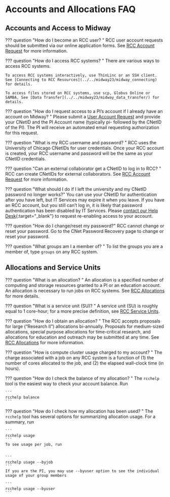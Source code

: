 # Accounts and Allocations FAQ

## Accounts and Access to Midway

??? question "How do I become an RCC user? "
    RCC user account requests should be submitted via our online application forms. See [RCC Account Request](https://rcc.uchicago.edu/accounts-allocations/request-account) for more information.

??? question "How do I access RCC systems? "
    There are various ways to access RCC systems.

    To access RCC systems interactively, use ThinLinc or an SSH client. See [Connecting to RCC Resources](../../midway23/midway_connecting) for details.

    To access files stored on RCC systems, use scp, Globus Online or SAMBA. See [Data Transfer](../../midway23/midway_data_transfer/) for details.

??? question "How do I request access to a PI’s account if I already have an account on Midway? "
    Please submit a [User Account Request](https://rcc.uchicago.edu/accounts-allocations/general-user-account-request) and provide your CNetID and the PI Account name (typically pi- followed by the CNetID of the PI). The PI will receive an automated email requesting authorization for this request.

??? question "What is my RCC username and password? "
    RCC uses the University of Chicago CNetIDs for user credentials. Once your RCC account is created, your RCC username and password will be the same as your CNetID credentials.

??? question "Can an external collaborator get a CNetID to log in to RCC? "
    RCC can create CNetIDs for external collaborators. See [RCC Account Request](https://rcc.uchicago.edu/accounts-allocations/request-account) for more information.

??? question "What should I do if I left the university and my CNetID password no longer works?"
    You can use your CNetID for authentication after you have left, but IT Services may expire it when you leave. If you have an RCC account, but you still can’t log in, it is likely that password authentication has been disabled by IT Services. Please [contact our Help Desk](https://rcc.uchicago.edu/support-and-services/consulting-and-technical-support){:target="_blank"} to request re-enabling access to your account.

??? question "How do I change/reset my password?"
    RCC cannot change or reset your password. Go to the CNet Password Recovery page to change or reset your password.

??? question "What groups am I a member of? "
    To list the groups you are a member of, type ```groups``` on any RCC system.

## Allocations and Service Units

??? question "What is an allocation? "
    An allocation is a specified number of computing and storage resources granted to a PI or an education account. An allocation is necessary to run jobs on RCC systems. See [RCC Allocations](https://rcc.uchicago.edu/accounts-allocations) for more details.

??? question "What is a service unit (SU)? "
    A service unit (SU) is roughly equal to 1 core-hour; for a more precise definition, see [RCC Service Units](https://rcc.uchicago.edu/accounts-allocations/user-guidelines).

??? question "How do I obtain an allocation? "
    The RCC accepts proposals for large (“Research II”) allocations bi-annually. Proposals for medium-sized allocations, special purpose allocations for time-critical research, and allocations for education and outreach may be submitted at any time. See [RCC Allocations](https://rcc.uchicago.edu/accounts-allocations/allocation-service-units) for more information.

??? question "How is compute cluster usage charged to my account? "
    The charge associated with a job on any RCC system is a function of (1) the number of cores allocated to the job, and (2) the elapsed wall-clock time (in hours).

??? question "How do I check the balance of my allocation? "
    The ```rcchelp``` tool is the easiest way to check your account balance. Run


    ``` 
    rcchelp balance  
    ```

??? question "How do I check how my allocation has been used? "
    The ```rcchelp``` tool has several options for summarizing allocation usage. For a summary, run


    ```
    rcchelp usage
    ```
    To see usage per job, run


    ```
    rcchelp usage --byjob
    ```
    If you are the PI, you may use --byuser option to see the individual usage of your group members

    ```
    rcchelp usage --byuser
    ```